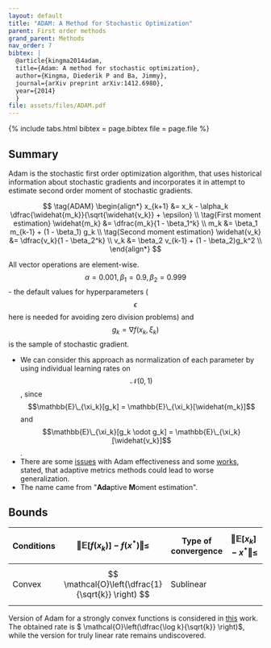 ```yaml
---
layout: default
title: "ADAM: A Method for Stochastic Optimization"
parent: First order methods
grand_parent: Methods
nav_order: 7
bibtex: |
  @article{kingma2014adam,
  title={Adam: A method for stochastic optimization},
  author={Kingma, Diederik P and Ba, Jimmy},
  journal={arXiv preprint arXiv:1412.6980},
  year={2014}
  }
file: assets/files/ADAM.pdf
---
```


{% include tabs.html bibtex = page.bibtex file = page.file %}

## Summary

Adam is the stochastic first order optimization algorithm, that uses historical information about stochastic gradients and incorporates it in attempt to estimate second order moment of stochastic gradients.

$$
\tag{ADAM}
\begin{align*}
x_{k+1} &= x_k - \alpha_k \dfrac{\widehat{m_k}}{\sqrt{\widehat{v_k}} + \epsilon} \\
\tag{First moment estimation}
\widehat{m_k} &= \dfrac{m_k}{1 - \beta_1^k} \\
m_k &= \beta_1 m_{k-1} + (1 - \beta_1) g_k \\
\tag{Second moment estimation}
\widehat{v_k} &= \dfrac{v_k}{1 - \beta_2^k} \\
v_k &= \beta_2 v_{k-1} + (1 - \beta_2)g_k^2 \\
\end{align*}
$$

All vector operations are element-wise. $$\alpha = 0.001, \beta_1 = 0.9, \beta_2 = 0.999$$ - the default values for hyperparameters ($$\epsilon$$ here is needed for avoiding zero division problems) and $$g_k = \nabla f(x_k, \xi_k)$$ is the sample of stochastic gradient.

* We can consider this approach as normalization of each parameter by using individual learning rates on $$ \mathcal{N} (0,1)$$, since $$\mathbb{E}\_{\xi_k}[g_k] = \mathbb{E}\_{\xi_k}[\widehat{m_k}]$$ and $$\mathbb{E}\_{\xi_k}[g_k \odot g_k] = \mathbb{E}\_{\xi_k}[\widehat{v_k}]$$.
* There are some [issues](https://www.fast.ai/2018/07/02/adam-weight-decay/) with Adam effectiveness and some [works](https://arxiv.org/pdf/1705.08292.pdf), stated, that adaptive metrics methods could lead to worse generalization.
* The name came from "**Ada**ptive **M**oment estimation".

## Bounds

| Conditions | $$\Vert \mathbb{E} [f(x_k)] - f(x^*)\Vert \leq$$ | Type of convergence | $$\Vert \mathbb{E}[x_k] - x^* \Vert \leq$$ |
| ---------- | ---------------------- | ------------------- | --------------------- |
| Convex | $$ \mathcal{O}\left(\dfrac{1}{\sqrt{k}} \right) $$ | Sublinear |                       |

Version of Adam for a strongly convex functions is considered in [this](https://arxiv.org/pdf/1905.02957.pdf) work. The obtained rate is $ \mathcal{O}\left(\dfrac{\log k}{\sqrt{k}} \right)$, while the version for truly linear rate remains undiscovered.
